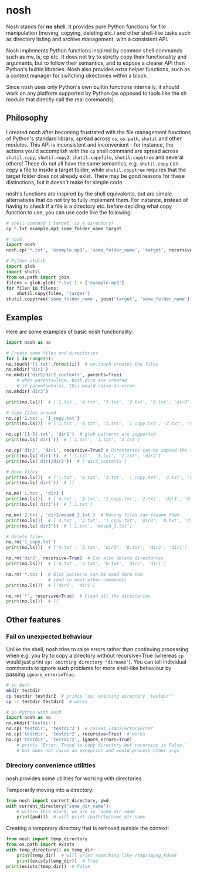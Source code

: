 
# nosh

Nosh stands for **no** **sh**ell. It provides pure Python functions
for file manipulation (moving, copying, deleting etc.) and other
shell-like tasks such as directory listing and archive management,
with a consistent API.

Nosh implements Python functions inspired by common shell commands
such as mv, ls, cp etc. It does not try to strictly copy their
functionality and arguments, but to follow their semantics, and to
expose a clearer API than Python's builtin libraries. Nosh also
provides extra helper functions, such as a context manager for
switching directories within a block.

Since nosh uses only Python's own builtin functions internally, it
should work on any platform supported by Python (as opposed to tools
like the sh module that directly call the real commands).

## Philosophy

I created nosh after becoming frustrated with the file management
functions of Python's standard library, spread across `os`, `os.path`,
`shutil` and other modules. This API is inconsistent and
inconvenient - for instance, the actions you'd accomplish with the
`cp` shell command are spread across `shutil.copy`, `shutil.copy2`,
`shutil.copyfile`, `shutil.copytree` and several others! These do not
all have the same semantics, e.g. `shutil.copy` can copy a file to
inside a target folder, while `shutil.copytree` requires that the
target folder does not already exist. There may be good reasons for
these distinctions, but it doesn't make for simple code.

nosh's functions are inspired by the shell equivalents, but are simple
alternatives that do not try to fully implement them. For
instance, instead of having to check if a file is a directory
etc. before deciding what copy function to use, you can use code like
the following:

```python
# shell command (`target` is a directory)
cp *.txt example.mp3 some_folder_name target

# nosh
import nosh
nosh.cp('*.txt', 'example.mp3', 'some_folder_name', 'target', recursive=True)

# Python stdlib
import glob
import shutil
from os.path import join
filens = glob.glob('*.txt') + ['example.mp3']
for filen in filens:
    shutil.copy(filen, 'target')
shutil.copytree('some_folder_name', join('target', 'some_folder_name'))
```

## Examples

Here are some examples of basic nosh functionality:

```python
import nosh as no

# Create some files and directories
for i in range(5):
no.touch('{}.txt'.format(i))  # no.touch creates the files
no.mkdir('dir1')
no.mkdir('dir2/dir2_contents', parents=True)
    # when parents=True, both dirs are created
    # if parents=False, this would raise an error
no.mkdir('dir3')

print(no.ls())  # ['1.txt', '4.txt', '3.txt', '2.txt', '0.txt', 'dir2', 'dir1']

# Copy files around
no.cp('1.txt', '1_copy.txt')
print(no.ls())  # ['1.txt', '4.txt', '3.txt', '1_copy.txt', '2.txt', '0.txt', 'dir2', 'dir1']

no.cp('[1-3].txt', 'dir1')  # glob patterns are supported
print(no.ls('dir1'))  # ['1.txt', '3.txt', '2.txt']

no.cp('dir2', 'dir1', recursive=True) # Directories can be copied the same way
print(no.ls('dir1'))  # ['1.txt', '3.txt', '2.txt', 'dir2']
print(no.ls('dir1/dir2'))  # ['dir2_contents']

# Move files
print(no.ls())  # ['1.txt', '4.txt', '3.txt', '1_copy.txt', '2.txt', '0.txt', 'dir2', 'dir1']
print(no.ls('dir3'))  # []

no.mv('1.txt', 'dir3')
print(no.ls())  # ['4.txt', '3.txt', '1_copy.txt', '2.txt', 'dir3', '0.txt', 'dir2', 'dir1']
print(no.ls('dir3'))  # ['1.txt']

no.mv('2.txt', 'dir3/moved_2.txt')  # Moving files can rename them
print(no.ls())  # ['4.txt', '3.txt', '1_copy.txt', 'dir3', '0.txt', 'dir2', 'dir1']
print(no.ls('dir3'))  # ['1.txt', 'moved_2.txt']

# Delete files
no.rm('1_copy.txt')
print(no.ls())  # ['4.txt', '3.txt', 'dir3', '0.txt', 'dir2', 'dir1']

no.rm('dir3', recursive=True)  # Can also delete directories
print(no.ls())  # ['4.txt', '3.txt', '0.txt', 'dir2', 'dir1']

no.rm('*.txt')  # Glob patterns can be used here too
                # (and in most other commands)
print(no.ls())  # ['dir2', 'dir1']

no.rm('*', recursive=True)  # Clean all the directories
print(no.ls())  # []
```

## Other features

### Fail on unexpected behaviour

Unlike the shell, nosh tries to raise errors rather than continuing
processing when e.g. you try to copy a directory without
recursive=True (whereas `cp` would just print `cp: omitting directory
'dirname'`). You can tell individual commands to ignore such problems
for more shell-like behaviour by passing `ignore_errors=True`.

```bash
# in bash
mkdir testdir
cp testdir testdir2  # prints 'cp: omitting directory 'testdir''
cp -r testdir testdir2  # works
```

```python
# in Python with nosh
import nosh as no
no.mkdir('testdir')
no.cp('testdir', 'testdir2')  # raises IsADirectoryError
no.cp('testdir', 'testdir2', recursive=True)  # works
no.cp('testdir', 'testdir2', ignore_errors=True) 
    # prints 'Error: Tried to copy directory but recursive is False.'
    # but does not raise an exception and would process other args

```

### Directory convenience utilities

nosh provides some utilities for working with directories.

Temporarily moving into a directory:

```python
from nosh import current_directory, pwd
with current_directory('some_dir_name'):
    # within this block, we are in `some_dir_name`
    print(pwd())  # will print /path/to/some_dir_name
```

Creating a temporary directory that is removed outside the context:

```python
from nosh import temp_directory
from os.path import exists
with temp_directory() as temp_dir:
    print(temp_dir)  # will print something like /tmp/tmpsg_kdx64
    print(exists(temp_dir))  # True
print(exists(temp_dir))  # False
```

